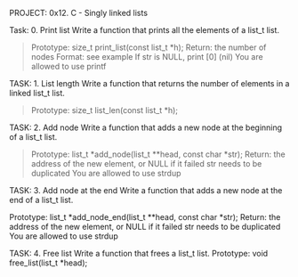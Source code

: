 PROJECT: 0x12. C - Singly linked lists

Task: 0. Print list
Write a function that prints all the elements of a list_t list.

> Prototype: size_t print_list(const list_t *h);
> Return: the number of nodes
> Format: see example
> If str is NULL, print [0] (nil)
> You are allowed to use printf

TASK: 1. List length
Write a function that returns the number of elements in a linked list_t list.

> Prototype: size_t list_len(const list_t *h);

TASK: 2. Add node
Write a function that adds a new node at the beginning of a list_t list.

> Prototype: list_t *add_node(list_t **head, const char *str);
> Return: the address of the new element, or NULL if it failed
> str needs to be duplicated
> You are allowed to use strdup

TASK: 3. Add node at the end
Write a function that adds a new node at the end of a list_t list.

Prototype: list_t *add_node_end(list_t **head, const char *str);
Return: the address of the new element, or NULL if it failed
str needs to be duplicated
You are allowed to use strdup

TASK: 4. Free list
Write a function that frees a list_t list.
Prototype: void free_list(list_t *head);

